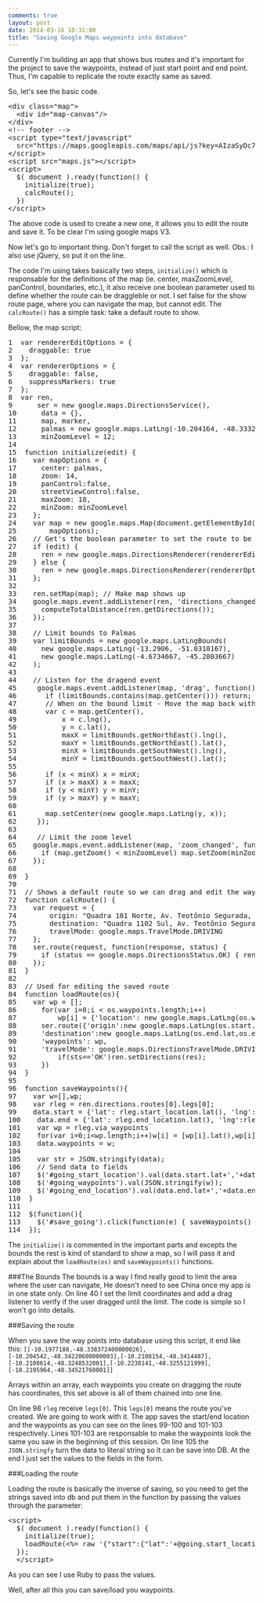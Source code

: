 ```yaml
---
comments: true
layout: post
date: 2014-03-16 10:31:00
title: "Saving Google Maps waypoints into database"
---
```


Currently I'm building an app that shows bus routes and it's important for the project to save the waypoints, instead of just start point and end point. Thus, I'm capable to replicate the route exactly same as saved.

So, let's see the basic code.

<pre rel="html">
&lt;div class="map"&gt;
  &lt;div id="map-canvas"/&gt;
&lt;/div&gt;
&lt;!-- footer --&gt;
&lt;script type="text/javascript"
  src="https://maps.googleapis.com/maps/api/js?key=AIzaSyDc7y0hbNmHzHKgaqe7VCl6a--P4VAW2lU&sensor=false"&gt;
&lt;/script&gt;
&lt;script src="maps.js"&gt;&lt;/script&gt;
&lt;script&gt;
  $( document ).ready(function() {
    initialize(true);
    calcRoute();
  })
&lt;/script&gt;
</pre>

The above code is used to create a new one, it allows you to edit the route and save it. To be clear I'm using google maps V3.

Now let's go to important thing. Don't forget to call the script as well. Obs.: I also use jQuery, so put it on the line.

The code I'm using takes basically two steps, <code>initialize()</code> which is responsable for the definitions of the map (ie. center, maxZoomLevel, panControl, boundaries, etc.), it also receive one boolean parameter used to define whether the route can be draggleble or not. I set false for the show route page, where you can navigate the map, but cannot edit. The <code>calcRoute()</code> has a simple task: take a default route to show.

Bellow, the map script:

<pre rel="javascript">
1  var rendererEditOptions = {
2    draggable: true
3  };
4  var rendererOptions = {
5    draggable: false,
6    suppressMarkers: true
7  };
8  var ren,
9      ser = new google.maps.DirectionsService(),
10      data = {},
11      map, marker,
12      palmas = new google.maps.LatLng(-10.204164, -48.3332),
13      minZoomLevel = 12;
14  
15  function initialize(edit) {
16    var mapOptions = {
17      center: palmas,
18      zoom: 14,
19      panControl:false,
20      streetViewControl:false,
21      maxZoom: 18,
22      minZoom: minZoomLevel
23    };
24    var map = new google.maps.Map(document.getElementById("map-canvas"),
25        mapOptions);
26    // Get's the boolean parameter to set the route to be draggable or not.
27    if (edit) {
28      ren = new google.maps.DirectionsRenderer(rendererEditOptions);
29    } else {
30      ren = new google.maps.DirectionsRenderer(rendererOptions);
31    };
32    
33    ren.setMap(map); // Make map shows up
34    google.maps.event.addListener(ren, 'directions_changed', function() {
35      computeTotalDistance(ren.getDirections());
36    });
37  
38    // Limit bounds to Palmas
39    var limitBounds = new google.maps.LatLngBounds(
40      new google.maps.LatLng(-13.2906, -51.0310167),
41      new google.maps.LatLng(-4.6734667, -45.2803667)
42    );
43  
44    // Listen for the dragend event
45     google.maps.event.addListener(map, 'drag', function() {
46       if (limitBounds.contains(map.getCenter())) return;
47       // When on the bound limit - Move the map back within the bounds
48       var c = map.getCenter(),
49           x = c.lng(),
50           y = c.lat(),
51           maxX = limitBounds.getNorthEast().lng(),
52           maxY = limitBounds.getNorthEast().lat(),
53           minX = limitBounds.getSouthWest().lng(),
54           minY = limitBounds.getSouthWest().lat();
55  
56       if (x < minX) x = minX;
57       if (x > maxX) x = maxX;
58       if (y < minY) y = minY;
59       if (y > maxY) y = maxY;
60  
61       map.setCenter(new google.maps.LatLng(y, x));
62     });
63     
64     // Limit the zoom level
65    google.maps.event.addListener(map, 'zoom_changed', function() {
66      if (map.getZoom() < minZoomLevel) map.setZoom(minZoomLevel);
67    });
68  
69  }
70  
71  // Shows a default route so we can drag and edit the way we want.
72  function calcRoute() {
73    var request = {
74        origin: "Quadra 101 Norte, Av. Teotônio Segurada, Palmas - TO",
75        destination: "Quadra 1102 Sul, Av. Teotônio Segurada, Palmas - TO",
76        travelMode: google.maps.TravelMode.DRIVING
77    };
78    ser.route(request, function(response, status) {
79      if (status == google.maps.DirectionsStatus.OK) { ren.setDirections(response) }
80    });
81  }
82  
83  // Used for editing the saved route
84  function loadRoute(os){
85    var wp = [];
86      for(var i=0;i &lt; os.waypoints.length;i++)
87          wp[i] = {'location': new google.maps.LatLng(os.waypoints[i][0], os.waypoints[i][1]),'stopover':false }
88      ser.route({'origin':new google.maps.LatLng(os.start.lat,os.start.lng),
89      'destination':new google.maps.LatLng(os.end.lat,os.end.lng),
90      'waypoints': wp,
91      'travelMode': google.maps.DirectionsTravelMode.DRIVING},function(res,sts) {
92          if(sts=='OK')ren.setDirections(res);
93      })
94  }
95  
96  function saveWaypoints(){
97    var w=[],wp;
98    var rleg = ren.directions.routes[0].legs[0];
99    data.start = {'lat': rleg.start_location.lat(), 'lng':rleg.start_location.lng()}
100    data.end = {'lat': rleg.end_location.lat(), 'lng':rleg.end_location.lng()}
101    var wp = rleg.via_waypoints
102    for(var i=0;i&lt;wp.length;i++)w[i] = [wp[i].lat(),wp[i].lng()]
103    data.waypoints = w;
104  
105    var str = JSON.stringify(data);
106    // Send data to fields
107    $('#going_start_location').val(data.start.lat+','+data.start.lng);
108    $('#going_waypoints').val(JSON.stringify(w));
109    $('#going_end_location').val(data.end.lat+','+data.end.lng);
110  }
111  
112  $(function(){
113    $('#save_going').click(function(e) { saveWaypoints() });
114  });
</pre>

The <code>initialize()</code> is commented in the important parts and excepts the bounds the rest is kind of standard to show a map, so I will pass it and explain about the <code>loadRoute(os)</code> and <code>saveWaypoints()</code> functions.

###The Bounds
The bounds is a way I find really good to limit the area where the user can navigate, He doesn't need to see China once my app is in one state only.
On line 40 I set the limit coordinates and add a drag listener to verify if the user dragged until the limit. The code is simple so I won't go into details.

###Saving the route

When you save the way points into database using this script, it end like this: <code>[[-10.1977188,-48.338372400000026],[-10.204542,-48.34220600000003],[-10.2108154,-48.3414487],[-10.2108614,-48.3248532001],[-10.2238141,-48.3255121999],[-10.2195964,-48.34521760001]]</code>

Arrays within an array, each waypoints you create on dragging the route has coordinates, this set above is all of them chained into one line.

On line 98 <code>rleg</code> receive <code>legs[0]</code>. This <code>legs[0]</code> means the route you've created. We are going to work with it. The app saves the start/end location and the waypoints as you can see on the lines 99-100 and 101-103 respectively. Lines 101-103 are responsable to make the waypoints look the same you saw in the beginning  of this session. On line 105 the <code>JSON.stringfy</code> turn the data to literal string so it can be save into DB. At the end I just set the values to the fields in the form.

###Loading the route

Loading the route is basically the inverse of saving, so you need to get the strings saved into db and put them in the function by passing the values through the parameter:

<pre rel="html">
&lt;script&gt;
  $( document ).ready(function() {
    initialize(true);
    loadRoute(&lt;%= raw '{"start":{"lat":'+@going.start_location.split(",")[0].to_s+',"lng":'+@going.start_location.split(",")[1].to_s+'},"end":{"lat":'+@going.end_location.split(",")[0].to_s+',"lng":'+@going.end_location.split(",")[1].to_s+'},"waypoints":'+@going.waypoints.to_s+'}' %&gt;);
  });
  &lt;/script&gt;
</pre>

As you can see I use Ruby to pass the values.

Well, after all this you can save/load you waypoints.